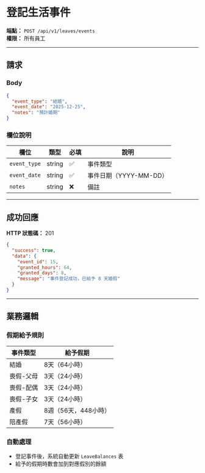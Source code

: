 # 登記生活事件

**端點：** `POST /api/v1/leaves/events`  
**權限：** 所有員工

---

## 請求

### Body
```json
{
  "event_type": "結婚",
  "event_date": "2025-12-25",
  "notes": "預計婚期"
}
```

### 欄位說明
| 欄位 | 類型 | 必填 | 說明 |
|-----|------|------|------|
| `event_type` | string | ✅ | 事件類型 |
| `event_date` | string | ✅ | 事件日期（YYYY-MM-DD）|
| `notes` | string | ❌ | 備註 |

---

## 成功回應

**HTTP 狀態碼：** 201

```json
{
  "success": true,
  "data": {
    "event_id": 15,
    "granted_hours": 64,
    "granted_days": 8,
    "message": "事件登記成功，已給予 8 天婚假"
  }
}
```

---

## 業務邏輯

### 假期給予規則

| 事件類型 | 給予假期 |
|---------|---------|
| 結婚 | 8天（64小時）|
| 喪假-父母 | 3天（24小時）|
| 喪假-配偶 | 3天（24小時）|
| 喪假-子女 | 3天（24小時）|
| 產假 | 8週（56天，448小時）|
| 陪產假 | 7天（56小時）|

### 自動處理
- 登記事件後，系統自動更新 `LeaveBalances` 表
- 給予的假期時數會加到對應假別的餘額





